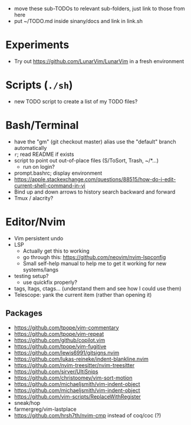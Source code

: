 - move these sub-TODOs to relevant sub-folders, just link to those from here
- put ~/TODO.md inside sinany/docs and link in link.sh

# Experiments

- Try out https://github.com/LunarVim/LunarVim in a fresh environment

# Scripts (`./sh`)

- new TODO script to create a list of my TODO files?

# Bash/Terminal

- have the "gm" (git checkout master) alias use the "default" branch automatically
- `r`; read README if exists
- script to point out out-of-place files (S/ToSort, Trash, ~/\*...)
	- run on login?
- prompt.bashrc; display environment
- https://apple.stackexchange.com/questions/88515/how-do-i-edit-current-shell-command-in-vi
- Bind up and down arrows to history search backward and forward
- Tmux / alacrity?

# Editor/Nvim

- Vim persistent undo
- LSP
	- Actually get this to working
	- go through this: https://github.com/neovim/nvim-lspconfig
	- Small self-help manual to help me to get it working for new systems/langs
- testing setup?
	- use quickfix properly?
- tags, ltags, ctags... (understand them and see how I could use them)
- Telescope: yank the current item (rather than opening it)

## Packages
- https://github.com/tpope/vim-commentary
- https://github.com/tpope/vim-repeat
- https://github.com/github/copilot.vim
- https://github.com/tpope/vim-fugitive
- https://github.com/lewis6991/gitsigns.nvim
- https://github.com/lukas-reineke/indent-blankline.nvim
- https://github.com/nvim-treesitter/nvim-treesitter
- https://github.com/sirver/UltiSnips
- https://github.com/christoomey/vim-sort-motion
- https://github.com/michaeljsmith/vim-indent-object
- https://github.com/michaeljsmith/vim-indent-object
- https://github.com/vim-scripts/ReplaceWithRegister
- sneak/hop
- farmergreg/vim-lastplace
- https://github.com/hrsh7th/nvim-cmp instead of coq/coc (?)
